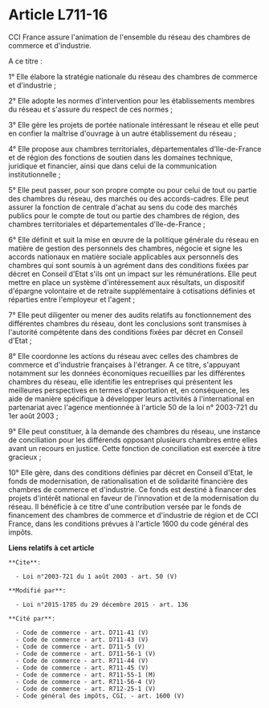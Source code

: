 # Article L711-16

CCI France assure l'animation de l'ensemble du réseau des chambres de commerce et d'industrie. 

A ce titre : 

1° Elle élabore la stratégie nationale du réseau des chambres de commerce et d'industrie ; 

2° Elle adopte les normes d'intervention pour les établissements membres du réseau et s'assure du respect de ces normes ; 

3° Elle gère les projets de portée nationale intéressant le réseau et elle peut en confier la maîtrise d'ouvrage à un autre
établissement du réseau ; 

4° Elle propose aux chambres territoriales, départementales d'Ile-de-France et de région des fonctions de soutien dans les
domaines technique, juridique et financier, ainsi que dans celui de la communication institutionnelle ; 

5° Elle peut passer, pour son propre compte ou pour celui de tout ou partie des chambres du réseau, des marchés ou des
accords-cadres. Elle peut assurer la fonction de centrale d'achat au sens du code des marchés publics pour le compte de tout
ou partie des chambres de région, des chambres territoriales et départementales d'Ile-de-France ; 

6° Elle définit et suit la mise en œuvre de la politique générale du réseau en matière de gestion des personnels des
chambres, négocie et signe les accords nationaux en matière sociale applicables aux personnels des chambres qui sont soumis à
un agrément dans des conditions fixées par décret en Conseil d'Etat s'ils ont un impact sur les rémunérations. Elle peut
mettre en place un système d'intéressement aux résultats, un dispositif d'épargne volontaire et de retraite supplémentaire à
cotisations définies et réparties entre l'employeur et l'agent ; 

7° Elle peut diligenter ou mener des audits relatifs au fonctionnement des différentes chambres du réseau, dont les
conclusions sont transmises à l'autorité compétente dans des conditions fixées par décret en Conseil d'Etat ; 

8° Elle coordonne les actions du réseau avec celles des chambres de commerce et d'industrie françaises à l'étranger. A ce
titre, s'appuyant notamment sur les données économiques recueillies par les différentes chambres du réseau, elle identifie
les entreprises qui présentent les meilleures perspectives en termes d'exportation et, en conséquence, les aide de manière
spécifique à développer leurs activités à l'international en partenariat avec l'agence mentionnée à l'article 50 de la loi n°
2003-721 du 1er août 2003 ; 

9° Elle peut constituer, à la demande des chambres du réseau, une instance de conciliation pour les différends opposant
plusieurs chambres entre elles avant un recours en justice. Cette fonction de conciliation est exercée à titre gracieux ; 

10° Elle gère, dans des conditions définies par décret en Conseil d'Etat, le fonds de modernisation, de rationalisation et de
solidarité financière des chambres de commerce et d'industrie. Ce fonds est destiné à financer des projets d'intérêt national
en faveur de l'innovation et de la modernisation du réseau. Il bénéficie à ce titre d'une contribution versée par le fonds de
financement des chambres de commerce et d'industrie de région et de CCI France, dans les conditions prévues à l'article 1600
du code général des impôts.

**Liens relatifs à cet article**

	**Cite**:

	  - Loi n°2003-721 du 1 août 2003 - art. 50 (V)

	**Modifié par**:

	  - Loi n°2015-1785 du 29 décembre 2015 - art. 136

	**Cité par**:

	  - Code de commerce - art. D711-41 (V)
	  - Code de commerce - art. D711-43 (V)
	  - Code de commerce - art. D711-5 (V)
	  - Code de commerce - art. D711-56-1 (V)
	  - Code de commerce - art. R711-44 (V)
	  - Code de commerce - art. R711-45 (V)
	  - Code de commerce - art. R711-55-1 (M)
	  - Code de commerce - art. R711-56-4 (V)
	  - Code de commerce - art. R712-25-1 (V)
	  - Code général des impôts, CGI. - art. 1600 (V)
